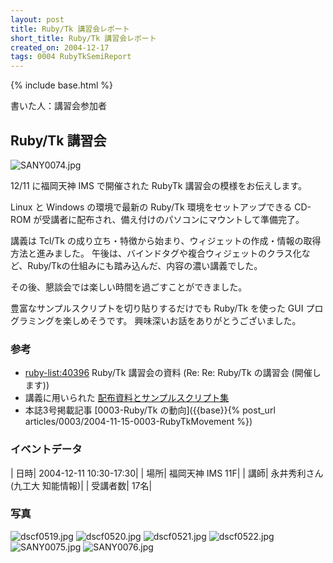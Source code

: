 ```yaml
---
layout: post
title: Ruby/Tk 講習会レポート
short_title: Ruby/Tk 講習会レポート
created_on: 2004-12-17
tags: 0004 RubyTkSemiReport
---
```

{% include base.html %}


書いた人：講習会参加者

## Ruby/Tk 講習会
![SANY0074.jpg]({{base}}{{site.baseurl}}/images/0004-RubyTkSemiReport/SANY0074.jpg)

12/11 に福岡天神 IMS で開催された RubyTk 講習会の模様をお伝えします。

Linux と Windows の環境で最新の Ruby/Tk 環境をセットアップできる CD-ROM が受講者に配布され、備え付けのパソコンにマウントして準備完了。

講義は Tcl/Tk の成り立ち・特徴から始まり、ウィジェットの作成・情報の取得方法と進みました。
午後は、バインドタグや複合ウィジェットのクラス化など、Ruby/Tkの仕組みにも踏み込んだ、内容の濃い講義でした。

その後、懇談会では楽しい時間を過ごすことができました。

豊富なサンプルスクリプトを切り貼りするだけでも Ruby/Tk を使った GUI プログラミングを楽しめそうです。
興味深いお話をありがとうございました。

### 参考

* [ruby-list:40396](http://blade.nagaokaut.ac.jp/cgi-bin/scat.rb/ruby/ruby-list/40396) Ruby/Tk 講習会の資料 (Re:  Re: Ruby/Tk の講習会 (開催します))
* 講義に用いられた [配布資料とサンプルスクリプト集](http://www.dumbo.ai.kyutech.ac.jp/~nagai/RubyTk-seminar-20041211.tar.gz)
* 本誌3号掲載記事 [0003-Ruby/Tk の動向]({{base}}{% post_url articles/0003/2004-11-15-0003-RubyTkMovement %})


### イベントデータ

| 日時| 2004-12-11 10:30-17:30|
| 場所| 福岡天神 IMS 11F|
| 講師| 永井秀利さん (九工大 知能情報)|
| 受講者数| 17名|


### 写真

![dscf0519.jpg]({{base}}{{site.baseurl}}/images/0004-RubyTkSemiReport/dscf0519.jpg)
![dscf0520.jpg]({{base}}{{site.baseurl}}/images/0004-RubyTkSemiReport/dscf0520.jpg)
![dscf0521.jpg]({{base}}{{site.baseurl}}/images/0004-RubyTkSemiReport/dscf0521.jpg)
![dscf0522.jpg]({{base}}{{site.baseurl}}/images/0004-RubyTkSemiReport/dscf0522.jpg)
![SANY0075.jpg]({{base}}{{site.baseurl}}/images/0004-RubyTkSemiReport/SANY0075.jpg)
![SANY0076.jpg]({{base}}{{site.baseurl}}/images/0004-RubyTkSemiReport/SANY0076.jpg)



